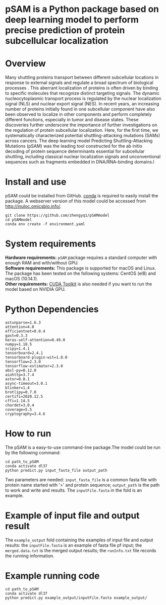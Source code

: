 # pSAM is a Python package based on deep learning model to perform precise prediction of protein subcellulcar localization
# Overview
Many shuttling proteins transport between different subcellular locations in response to external signals and regulate a broad spectrum of biological processes . This aberrant localization of proteins is often driven by binding to specific molecules that recognize distinct targeting signals. The dynamic nucleocytoplasmic transport process is regulated by the nuclear localization signal (NLS) and nuclear export signal (NES). In recent years, an increasing number of proteins initially found in one subcellular component have also been observed to localize in other components and perform completely different functions, especially in tumor and disease states. These discoveries further underscore the importance of further investigations on the regulation of protein subcellular localization. Here, for the first time, we systematically characterized potential shuttling-attacking mutations (SAMs) across cancers. The deep learning model Predicting Shuttling-Attacking Mutations (pSAM) was the leading tool constructed for the ab initio decoding of protein sequence determinants essential for subcellular shuttling, including classical nuclear localization signals and unconventional sequences such as fragments embedded in DNA/RNA-binding domains.l
# Install and use
pSAM could be installed from GitHub. [conda](https://anaconda.org/anaconda/conda) is required to easily install the package. A webserver version of this model could be accessed from http://inuloc.omicsbio.info/.
```
git clone https://github.com/zhengyq1/pSAMmodel
cd pSAMmodel
conda env create -f environment.yaml
```
# System requirements
**Hardware requirements:** `pSAM` package requires a standard computer with enough RAM and with/without GPU.<br>
**Software requirements:** This package is supported for macOS and Linux. The package has been tested on the following systems: CentOS (el8) and macOS (10.14.1).<br>
**Other requirements:** [CUDA Toolkit](https://developer.nvidia.com/cuda-toolkit) is also needed if you want to run the model based on NVIDIA GPU.
# Python Dependencies
```
astunparse=1.6.3
attention=4.0
efficientnet=0.0.4
gast=0.3.3
keras-self-attention=0.49.0
numpy=1.18.5
scipy=1.4.1
tensorboard=2.4.1
tensorboard-plugin-wit=1.8.0
tensorflow=2.3.0
tensorflow-estimator=2.3.0
absl-py=0.12.0
aiohttp=3.7.4
astor=0.8.1
async-timeout=3.0.1
blinker=1.4
brotlipy=0.7.0
certifi=2020.12.5
cffi=1.14.5
chardet=3.0.4
coverage=5.5
cryptography=3.4.6
```
# How to run
The pSAM is a easy-to-use command-line package.The model could be run by the following command:
```
cd path_to_pSAM
conda activate dl37
python predict.py input_fasta_file output_path
```
Two parameters are needed: `input_fasta_file` is a common fasta file with protein name started with '>' and protein sequence; `output_path` is the path to work and write and results. The `inputFile.fasta` in the fold is an example.

# Example of input file and output result
The `example_output` fold containing the examples of input file and output results: the `inputFile.fasta` is an example of fasta file pf input; the `merged.data.txt` is the merged output results; the `runInfo.txt` file records the running information.
# Example running code
```
cd path_to_pSAM
conda activate dl37
python predict.py example_output/inputFile.fasta example_output/
```

